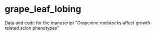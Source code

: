 # grape_leaf_lobing

Data and code for the manuscript "Grapevine rootstocks affect growth-related scion phenotypes"
